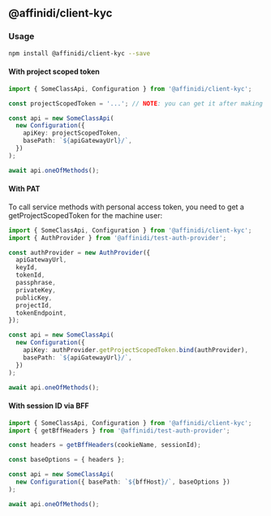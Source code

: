 ## @affinidi/client-kyc

### Usage

```bash
npm install @affinidi/client-kyc --save
```

#### With project scoped token

```ts
import { SomeClassApi, Configuration } from '@affinidi/client-kyc';

const projectScopedToken = '...'; // NOTE: you can get it after making Affinidi Login (via CLI, Portal)

const api = new SomeClassApi(
  new Configuration({
    apiKey: projectScopedToken,
    basePath: `${apiGatewayUrl}/`,
  })
);

await api.oneOfMethods();
```

#### With PAT

To call service methods with personal access token, you need to get a getProjectScopedToken for the machine user:

```ts
import { SomeClassApi, Configuration } from '@affinidi/client-kyc';
import { AuthProvider } from '@affinidi/test-auth-provider';

const authProvider = new AuthProvider({
  apiGatewayUrl,
  keyId,
  tokenId,
  passphrase,
  privateKey,
  publicKey,
  projectId,
  tokenEndpoint,
});

const api = new SomeClassApi(
  new Configuration({
    apiKey: authProvider.getProjectScopedToken.bind(authProvider),
    basePath: `${apiGatewayUrl}/`,
  })
);

await api.oneOfMethods();
```

#### With session ID via BFF

```ts
import { SomeClassApi, Configuration } from '@affinidi/client-kyc';
import { getBffHeaders } from '@affinidi/test-auth-provider';

const headers = getBffHeaders(cookieName, sessionId);

const baseOptions = { headers };

const api = new SomeClassApi(
  new Configuration({ basePath: `${bffHost}/`, baseOptions })
);

await api.oneOfMethods();
```
